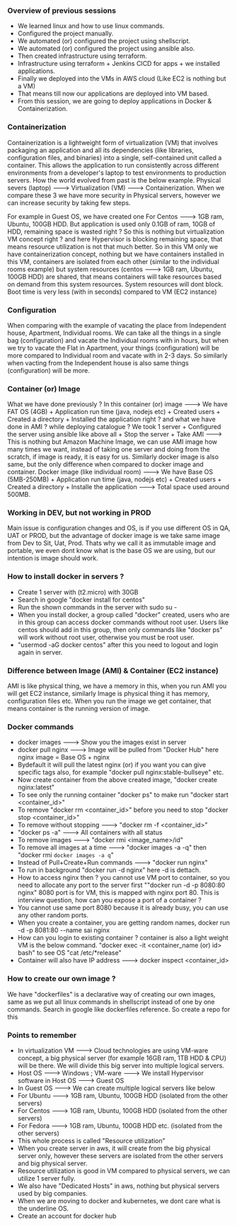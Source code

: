 ### Overview of previous sessions
- We learned linux and how to use linux commands.
- Configured the project manually.
- We automated (or) configured the project using shellscript.
- We automated (or) configured the project using ansible also.
- Then created infrastructure using terraform.
- Infrastructure using terraform + Jenkins CICD for apps + we installed applications.
- Finally we deployed into the VMs in AWS cloud (Like EC2 is nothing but a VM)
- That means till now our applications are deployed into VM based.
- From this session, we are going to deploy applications in Docker & Containerization.

### Containerization
Containerization is a lightweight form of virtualization (VM) that involves packaging an application and all its dependencies (like libraries, configuration files, and binaries) into a single, self-contained unit called a container. This allows the application to run consistently across different environments from a developer's laptop to test environments to production servers. How the world evolved from past is the below example.
Physical severs (laptop) ---> Virtualization (VM) ---> Containerization. When we compare these 3 we have more security in Physical servers, however we can increase security by taking few steps.

For example in Guest OS, we have created one For Centos ---> 1GB ram, Ubuntu, 100GB HDD. But application is used only 0.1GB of ram, 10GB of HDD, remaining space is wasted right ? So this is nothing but virtualization VM concept right ? and here Hypervisor is blocking remaining space, that means resource utilization is not that much better. So in this VM only we have containerization concept, nothing but we have containers installed in this VM, containers are isolated from each other (similar to the individual rooms example) but system resources (centos ---> 1GB ram, Ubuntu, 100GB HDD) are shared, that means containers will take resources based on demand from this system resources. System resources will dont block. Boot time is very less (with in seconds) compared to VM (EC2 instance)

### Configuration
When comparing with the example of vacating the place from Independent house, Apartment, Individual rooms. We can take all the things in a single bag (configuration) and vacate the Individual rooms with in hours, but when we try to vacate the Flat in Apartment, your things (configuration) will be more compared to Individual room and vacate with in 2-3 days. So similarly when vacting from the Independent house is also same things (configuration) will be more.

### Container (or) Image
What we have done previously ? In this container (or) image ---> We have FAT OS (4GB) + Application run time (java, nodejs etc) + Created users + Created a directory + Installed the application right ? and what we have done in AMI ? while deploying catalogue ? We took 1 server + Configured the server using ansible like above all + Stop the server + Take AMI ---> This is nothing but Amazon Machine Image, we can use AMI image how many times we want, instead of taking one server and doing from the scratch, if image is ready, it is easy for us. Similarly docker image is also same, but the only difference when compared to docker image and container.
Docker image (like individual room) ---> We have Base OS (5MB-250MB) + Application run time (java, nodejs etc) + Created users + Created a directory + Installe the application ---> Total space used around 500MB.

### Working in DEV, but not working in PROD 
Main issue is configuration changes and OS, is if you use different OS in QA, UAT or PROD, but the advantage of docker image is we take same image from Dev to Sit, Uat, Prod. Thats why we call it as immutable image and portable, we even dont know what is the base OS we are using, but our intention is image should work.

### How to install docker in servers ?
- Create 1 server with (t2.micro) with 30GB
- Search in google "docker install for centos"
- Run the shown commands in the server with sudo su -
- When you install docker, a group called "docker" created, users who are in this group can access docker
  commands without root user. Users like centos should add in this group, then only commands like "docker ps"
  will work without root user, otherwise you must be root user.
- "usermod -aG docker centos" after this you need to logout and login again in server.

### Difference between Image (AMI) & Container (EC2 instance)
AMI is like physical thing, we have a memory in this, when you run AMI you will get EC2 instance, similarly Image is physical thing it has memory, configuration files etc. When you run the image we get container, that means container is the running version of image.

### Docker commands
- docker images ---> Show you the images exist in server
- docker pull nginx ---> Image will be pulled from "Docker Hub" here nginx image = Base OS + nginx 
- Bydefault it will pull the latest nginx (or) if you want you can give specific tags also, for example
  "docker pull nginx:stable-bullseye" etc.
- Now create container from the above created image, "docker create nginx:latest"
- To see only the running container "docker ps" to make run "docker start <container_id>"
- To remove "docker rm <container_id>" before you need to stop "docker stop <container_id>"
- To remove without stopping ---> "docker rm -f <container_id>"
- "docker ps -a" ---> All containers with all status
- To remove images ---> "docker rmi <image_name>/id"
- To remove all images at a time ---> "docker images -a -q" then "docker rmi `docker images -a q`"
- Instead of Pull+Create+Run commands ---> "docker run nginx"
- To run in background "docker run -d nginx" here -d is dettach.
- How to access nginx then ? you cannot use VM port to container, so you need to allocate any port to the
  server first ""docker run -d -p 8080:80 nginx" 8080 port is for VM, this is mapped with nginx port 80. This
  is interview question, how can you expose a port of a container ?
- You cannot use same port 8080 because it is already busy, you can use any other random ports.
- When you create a container, you are getting random names, docker run -d -p 8081:80 --name sai nginx
- How can you login to existing container ? container is also a light weight VM is the below command.
  "docker exec -it <container_name (or) id> bash" to see OS "cat /etc/*release"
- Container will also have IP address ---> docker inspect <container_id>

### How to create our own image ?
We have "dockerfiles" is a declarative way of creating our own images, same as we put all linux commands in shellscript instead of one by one commands. Search in google like dockerfiles reference. So create a repo for this

### Points to remember
- In virtualization VM ---> Cloud technologies are using VM-ware concept, a big physical server (for example
  16GB ram, 1TB HDD & CPU) will be there. We will divide this big server into multiple logical servers.
- Host OS ---> Windows ; VM-ware ---> We install Hypervisor software in Host OS ---> Guest OS
- In Guest OS ---> We can create multiple logical servers like below
- For Ubuntu ---> 1GB ram, Ubuntu, 100GB HDD (isolated from the other servers)
- For Centos ---> 1GB ram, Ubuntu, 100GB HDD (isolated from the other servers)
- For Fedora ---> 1GB ram, Ubuntu, 100GB HDD etc. (isolated from the other servers)
- This whole process is called "Resource utilization"
- When you create server in aws, it will create from the big physical server only, however these servers are
  isolated from the other servers and big physical server.
- Resource utilization is good in VM compared to physical servers, we can utilize 1 server fully.
- We also have "Dedicated Hosts" in aws, nothing but physical servers used by big companies.
- When we are moving to docker and kubernetes, we dont care what is the underline OS.
- Create an account for docker hub 
